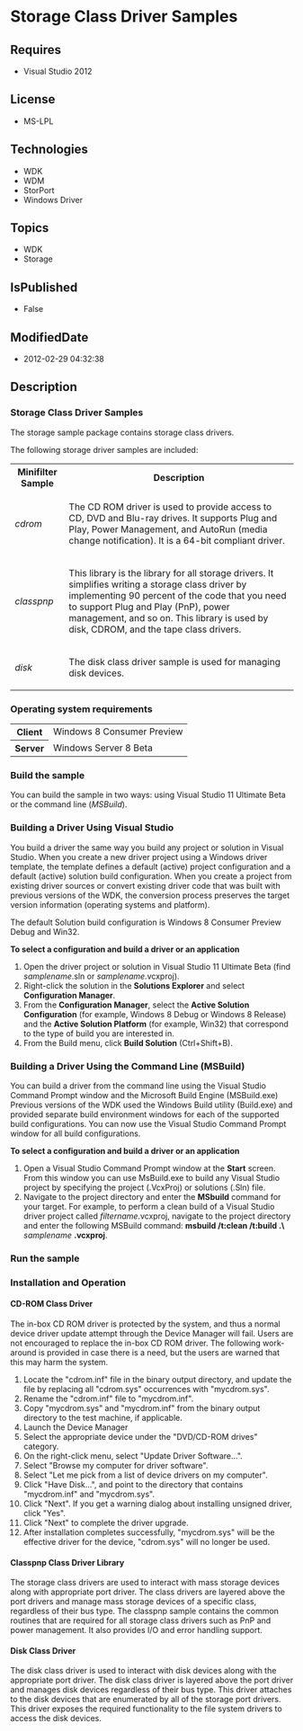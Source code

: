 # Storage Class Driver Samples
## Requires
* Visual Studio 2012
## License
* MS-LPL
## Technologies
* WDK
* WDM
* StorPort
* Windows Driver
## Topics
* WDK
* Storage
## IsPublished
* False
## ModifiedDate
* 2012-02-29 04:32:38
## Description

<h3>Storage Class Driver Samples</h3>
<p>The storage sample package contains storage class drivers. </p>
<p>The following storage driver samples are included:</p>
<table>
<tbody>
<tr>
<th>Minifilter Sample</th>
<th>Description</th>
</tr>
<tr>
<td>
<p><i>cdrom</i> </p>
</td>
<td>
<p>The CD ROM driver is used to provide access to CD, DVD and Blu-ray drives. It supports Plug and Play, Power Management, and AutoRun (media change notification). It is a 64-bit compliant driver.
</p>
</td>
</tr>
<tr>
<td>
<p><i>classpnp</i> </p>
</td>
<td>
<p>This library is the library for all storage drivers. It simplifies writing a storage class driver by implementing 90 percent of the code that you need to support Plug and Play (PnP), power management, and so on. This library is used by disk, CDROM, and the
 tape class drivers. </p>
</td>
</tr>
<tr>
<td>
<p><i>disk</i> </p>
</td>
<td>
<p>The disk class driver sample is used for managing disk devices. </p>
</td>
</tr>
</tbody>
</table>
<h3>Operating system requirements</h3>
<table>
<tbody>
<tr>
<th>Client</th>
<td><dt>Windows 8 Consumer Preview </dt></td>
</tr>
<tr>
<th>Server</th>
<td><dt>Windows Server 8 Beta </dt></td>
</tr>
</tbody>
</table>
<h3>Build the sample</h3>
<p>You can build the sample in two ways: using Visual Studio&nbsp;11 Ultimate Beta or the command line (<i>MSBuild</i>).</p>
<h3><a name="building_a_driver_using_visual_studio"></a>Building a Driver Using Visual Studio</h3>
<p>You build a driver the same way you build any project or solution in Visual Studio. When you create a new driver project using a Windows driver template, the template defines a default (active) project configuration and a default (active) solution build
 configuration. When you create a project from existing driver sources or convert existing driver code that was built with previous versions of the WDK, the conversion process preserves the target version information (operating systems and platform).</p>
<p>The default Solution build configuration is Windows&nbsp;8 Consumer Preview Debug and Win32.</p>
<p class="proch"><b>To select a configuration and build a driver or an application</b>
</p>
<ol>
<li>Open the driver project or solution in Visual Studio&nbsp;11 Ultimate Beta (find <i>
samplename</i>.sln or <i>samplename</i>.vcxproj). </li><li>Right-click the solution in the <b>Solutions Explorer</b> and select <b>Configuration Manager</b>.
</li><li>From the <b>Configuration Manager</b>, select the <b>Active Solution Configuration</b> (for example, Windows&nbsp;8 Debug or Windows&nbsp;8 Release) and the
<b>Active Solution Platform</b> (for example, Win32) that correspond to the type of build you are interested in.
</li><li>From the Build menu, click <b>Build Solution</b> (Ctrl&#43;Shift&#43;B). </li></ol>
<h3><a name="building_a_driver_using_the_command_line__msbuild_"></a>Building a Driver Using the Command Line (MSBuild)</h3>
<p>You can build a driver from the command line using the Visual Studio Command Prompt window and the Microsoft Build Engine (MSBuild.exe) Previous versions of the WDK used the Windows Build utility (Build.exe) and provided separate build environment windows
 for each of the supported build configurations. You can now use the Visual Studio Command Prompt window for all build configurations.</p>
<p class="proch"><b>To select a configuration and build a driver or an application</b>
</p>
<ol>
<li>Open a Visual Studio Command Prompt window at the <b>Start</b> screen. From this window you can use MsBuild.exe to build any Visual Studio project by specifying the project (.VcxProj) or solutions (.Sln) file.
</li><li>Navigate to the project directory and enter the <b>MSbuild</b> command for your target. For example, to perform a clean build of a Visual Studio driver project called
<i>filtername</i>.vcxproj, navigate to the project directory and enter the following MSBuild command:
<b>msbuild /t:clean /t:build .\</b> <i>samplename</i> <b>.vcxproj</b>. </li></ol>
<h3>Run the sample</h3>
<h3><a name="installation_and_operation"></a>Installation and Operation</h3>
<h4><a name="cd-rom_class_driver"></a>CD-ROM Class Driver</h4>
<p>The in-box CD ROM driver is protected by the system, and thus a normal device driver update attempt through the Device Manager will fail. Users are not encouraged to replace the in-box CD ROM driver. The following work-around is provided in case there is
 a need, but the users are warned that this may harm the system. </p>
<ol>
<li>Locate the &quot;cdrom.inf&quot; file in the binary output directory, and update the file by replacing all &quot;cdrom.sys&quot; occurrences with &quot;mycdrom.sys&quot;.
</li><li>Rename the &quot;cdrom.inf&quot; file to &quot;mycdrom.inf&quot;. </li><li>Copy &quot;mycdrom.sys&quot; and &quot;mycdrom.inf&quot; from the binary output directory to the test machine, if applicable.
</li><li>Launch the Device Manager </li><li>Select the appropriate device under the &quot;DVD/CD-ROM drives&quot; category. </li><li>On the right-click menu, select &quot;Update Driver Software...&quot;. </li><li>Select &quot;Browse my computer for driver software&quot;. </li><li>Select &quot;Let me pick from a list of device drivers on my computer&quot;. </li><li>Click &quot;Have Disk...&quot;, and point to the directory that contains &quot;mycdrom.inf&quot; and &quot;mycdrom.sys&quot;.
</li><li>Click &quot;Next&quot;. If you get a warning dialog about installing unsigned driver, click &quot;Yes&quot;.
</li><li>Click &quot;Next&quot; to complete the driver upgrade. </li><li>After installation completes successfully, &quot;mycdrom.sys&quot; will be the effective driver for the device, &quot;cdrom.sys&quot; will no longer be used.
</li></ol>
<h4><a name="classpnp_class_driver_library"></a>Classpnp Class Driver Library</h4>
<p>The storage class drivers are used to interact with mass storage devices along with appropriate port driver. The class drivers are layered above the port drivers and manage mass storage devices of a specific class, regardless of their bus type. The classpnp
 sample contains the common routines that are required for all storage class drivers such as PnP and power management. It also provides I/O and error handling support.
</p>
<h4><a name="disk_class_driver"></a>Disk Class Driver</h4>
<p>The disk class driver is used to interact with disk devices along with the appropriate port driver. The disk class driver is layered above the port driver and manages disk devices regardless of their bus type. This driver attaches to the disk devices that
 are enumerated by all of the storage port drivers. This driver exposes the required functionality to the file system drivers to access the disk devices.</p>

